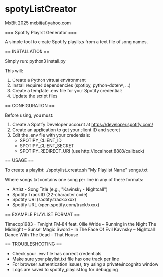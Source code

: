 # spotyListCreator

MxBit 2025
mxbit(at)yahoo.com

=== Spotify Playlist Generator ===

A simple tool to create Spotify playlists from a text file of song names.

== INSTALLATION ==

Simply run: 
python3 install.py

This will:
1. Create a Python virtual environment
2. Install required dependencies (spotipy, python-dotenv, ...)
3. Create a template .env file for your Spotify credentials
4. Update the script files

== CONFIGURATION ==

Before using, you must:
1. Create a Spotify Developer account at https://developer.spotify.com/
2. Create an application to get your client ID and secret
3. Edit the .env file with your credentials:
   - SPOTIPY_CLIENT_ID
   - SPOTIPY_CLIENT_SECRET
   - SPOTIPY_REDIRECT_URI (use http://localhost:8888/callback)

== USAGE ==

To create a playlist:
./spotylist_create.sh "My Playlist Name" songs.txt

Where songs.txt contains one song per line in any of these formats:
- Artist - Song Title (e.g., "Kavinsky - Nightcall")
- Spotify Track ID (22-character code)
- Spotify URI (spotify:track:xxxx)
- Spotify URL (open.spotify.com/track/xxxx)

== EXAMPLE PLAYLIST FORMAT ==

Timecop1983 – Tonight
FM‑84 feat. Ollie Wride – Running in the Night
The Midnight – Sunset
Magic Sword – In The Face Of Evil
Kavinsky – Nightcall
Dance With The Dead – That House

== TROUBLESHOOTING ==

- Check your .env file has correct credentials
- Make sure your playlist.txt file has one track per line
- For browser authentication issues, try using a private/incognito window
- Logs are saved to spotify_playlist.log for debugging
